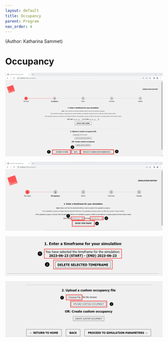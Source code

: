 ```yaml
---
layout: default
title: Occupancy
parent: Program
nav_order: 4
---
```

(Author: Katharina Sammet) 
# Occupancy

![Occupancy Start Page](images/ocp_start_page.png)

![Occupancy set Timeframe](images/ocp_timeframe.png)


![Occupancy timeframe saved](images/ocp_timeframe_saved.png)


![Occupancy upload file](images/ocp_upload_file.png)
